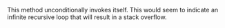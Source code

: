 This method unconditionally invokes itself. This would seem to indicate an infinite recursive loop that will result in a stack overflow.
